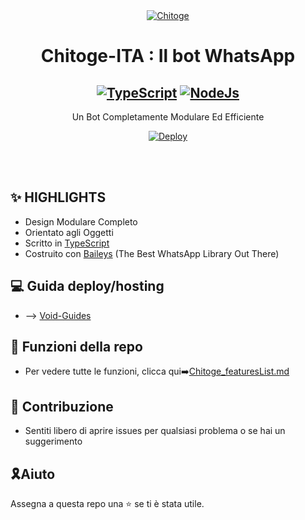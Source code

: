 <div align="center">
<a href="https://ibb.co/wQ4GK21"><img src="https://c4.wallpaperflare.com/wallpaper/67/362/530/anime-nisekoi-chitoge-kirisaki-wallpaper-preview.jpg" alt="Chitoge" border="0"></a>

# **Chitoge-ITA : Il bot WhatsApp**
##  [![TypeScript](https://img.shields.io/badge/TypeScript-007ACC?style=for-the-badge&logo=typescript&logoColor=white)](https://www.typescriptlang.org/) [![NodeJs](https://img.shields.io/badge/Node.js-43853D?style=for-the-badge&logo=node.js&logoColor=white)](https://nodejs.org/en/)

Un Bot Completamente Modulare Ed Efficiente <br>

[![Deploy](https://www.herokucdn.com/deploy/button.png)](https://heroku.com/deploy)

</div><br/>
<br/>

## ✨ HIGHLIGHTS
- Design Modulare Completo
- Orientato agli Oggetti
- Scritto in [TypeScript](https://www.typescriptlang.org/)
- Costruito con [Baileys](https://github.com/adiwajshing/baileys) (The Best WhatsApp Library Out There) 

## 💻 Guida deploy/hosting
- --> [Void-Guides](https://github.com/Synthesized-Infinity/Void-Guides)
## 🍥 Funzioni della repo
- Per vedere tutte le funzioni, clicca qui➡️[Chitoge_featuresList.md](https://github.com/ShinNouzen/Chitoge/blob/main/Features.md)


## 💪 Contribuzione

+ Sentiti libero di aprire issues per qualsiasi problema o se hai un suggerimento

## 🎗Aiuto
Assegna a questa repo una ⭐ se ti è stata utile.
